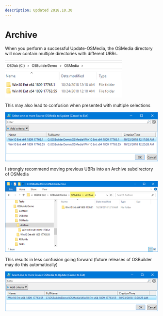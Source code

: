 ```yaml
---
description: Updated 2018.10.30
---
```


# Archive

When you perform a successful Update-OSMedia, the OSMedia directory will now contain multiple directories with different UBRs.

![](../../../.gitbook/assets/2018-10-30_14-32-15.png)

This may also lead to confusion when presented with multiple selections

![](../../../.gitbook/assets/2018-10-30_14-33-33.png)

I strongly recommend moving previous UBRs into an Archive subdirectory of OSMedia

![](../../../.gitbook/assets/2018-10-30_14-35-31.png)

This results in less confusion going forward \(future releases of OSBuilder may do this automatically\)

![](../../../.gitbook/assets/2018-10-30_14-37-27.png)



